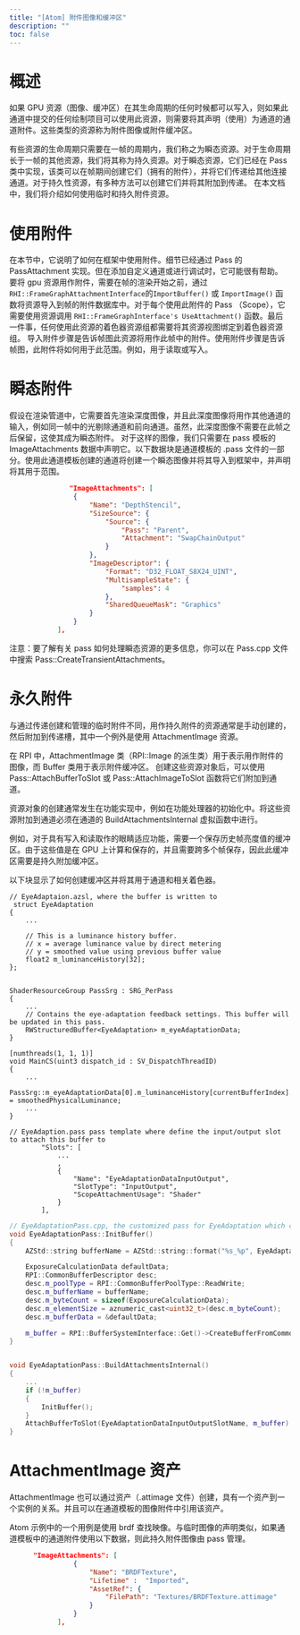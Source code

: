 ```yaml
---
title: "[Atom] 附件图像和缓冲区"
description: ""
toc: false
---
```


# 概述
如果 GPU 资源（图像、缓冲区）在其生命周期的任何时候都可以写入，则如果此通道中提交的任何绘制项目可以使用此资源，则需要将其声明（使用）为通道的通道附件。这些类型的资源称为附件图像或附件缓冲区。</p><p>有些资源的生命周期只需要在一帧的周期内，我们称之为瞬态资源。对于生命周期长于一帧的其他资源，我们将其称为持久资源。对于瞬态资源，它们已经在 Pass 类中实现，该类可以在帧期间创建它们（拥有的附件），并将它们传递给其他连接通道。对于持久性资源，有多种方法可以创建它们并将其附加到传递。
在本文档中，我们将介绍如何使用临时和持久附件资源。
# 使用附件
在本节中，它说明了如何在框架中使用附件。细节已经通过 Pass 的 PassAttachment 实现。但在添加自定义通道或进行调试时，它可能很有帮助。
要将 gpu 资源用作附件，需要在帧的渲染开始之前，通过 `RHI::FrameGraphAttachmentInterface`的`ImportBuffer()` 或 `ImportImage()` 函数将资源导入到帧的附件数据库中。对于每个使用此附件的 Pass （Scope），它需要使用资源调用 `RHI::FrameGraphInterface's UseAttachment()` 函数。最后一件事，任何使用此资源的着色器资源组都需要将其资源视图绑定到着色器资源组。
导入附件步骤是告诉帧图此资源将用作此帧中的附件。使用附件步骤是告诉帧图，此附件将如何用于此范围。例如，用于读取或写入。
# 瞬态附件
假设在渲染管道中，它需要首先渲染深度图像，并且此深度图像将用作其他通道的输入，例如同一帧中的光剔除通道和前向通道。虽然，此深度图像不需要在此帧之后保留，这使其成为瞬态附件。
对于这样的图像，我们只需要在 pass 模板的 ImageAttachments 数据中声明它。以下数据块是通道模板的 .pass 文件的一部分。使用此通道模板创建的通道将创建一个瞬态图像并将其导入到框架中，并声明将其用于范围。

```JSON
               "ImageAttachments": [
                {
                    "Name": "DepthStencil",
                    "SizeSource": {
                        "Source": {
                            "Pass": "Parent",
                            "Attachment": "SwapChainOutput"
                        }
                    },
                    "ImageDescriptor": {
                        "Format": "D32_FLOAT_S8X24_UINT",
                        "MultisampleState": {
                            "samples": 4
                        },
                        "SharedQueueMask": "Graphics"
                    }
                }
            ],
```
注意：要了解有关 pass 如何处理瞬态资源的更多信息，你可以在 Pass.cpp 文件中搜索 Pass::CreateTransientAttachments。

# 永久附件

与通过传递创建和管理的临时附件不同，用作持久附件的资源通常是手动创建的，然后附加到传递槽，其中一个例外是使用 AttachmentImage 资源。

在 RPI 中，AttachmentImage 类（RPI::Image 的派生类）用于表示用作附件的图像，而 Buffer 类用于表示附件缓冲区。 创建这些资源对象后，可以使用 Pass::AttachBufferToSlot 或 Pass::AttachImageToSlot 函数将它们附加到通道。

资源对象的创建通常发生在功能实现中，例如在功能处理器的初始化中。将这些资源附加到通道必须在通道的 BuildAttachmentsInternal 虚拟函数中进行。

例如，对于具有写入和读取作的眼睛适应功能，需要一个保存历史帧亮度值的缓冲区。由于这些值是在 GPU 上计算和保存的，并且需要跨多个帧保存，因此此缓冲区需要是持久附加缓冲区。

以下块显示了如何创建缓冲区并将其用于通道和相关着色器。
```HLSL
// EyeAdaptaion.azsl, where the buffer is written to
 struct EyeAdaptation
{
	...

    // This is a luminance history buffer. 
    // x = average luminance value by direct metering
    // y = smoothed value using previous buffer value
    float2 m_luminanceHistory[32];
};


ShaderResourceGroup PassSrg : SRG_PerPass
{
    ...
    // Contains the eye-adaptation feedback settings. This buffer will be updated in this pass. 
    RWStructuredBuffer<EyeAdaptation> m_eyeAdaptationData;
}

[numthreads(1, 1, 1)]
void MainCS(uint3 dispatch_id : SV_DispatchThreadID)
{
    ...
	PassSrg::m_eyeAdaptationData[0].m_luminanceHistory[currentBufferIndex].y = smoothedPhysicalLuminance;
	...
}
```
```jsonc
// EyeAdaption.pass pass template where define the input/output slot to attach this buffer to
		"Slots": [
			...
			,
            {
            	"Name": "EyeAdaptationDataInputOutput",
                "SlotType": "InputOutput",
                "ScopeAttachmentUsage": "Shader"
            }
        ],

```
```Cpp
// EyeAdaptationPass.cpp, the customized pass for EyeAdaptation which creates the buffer and attach the buffer
void EyeAdaptationPass::InitBuffer()
{
	AZStd::string bufferName = AZStd::string::format("%s_%p", EyeAdaptationHistoryBufferBaseName, this);

	ExposureCalculationData defaultData;
	RPI::CommonBufferDescriptor desc;
	desc.m_poolType = RPI::CommonBufferPoolType::ReadWrite;
    desc.m_bufferName = bufferName;
    desc.m_byteCount = sizeof(ExposureCalculationData);
    desc.m_elementSize = aznumeric_cast<uint32_t>(desc.m_byteCount);
    desc.m_bufferData = &defaultData;

    m_buffer = RPI::BufferSystemInterface::Get()->CreateBufferFromCommonPool(desc);
}


void EyeAdaptationPass::BuildAttachmentsInternal()
{
	...
	if (!m_buffer)
	{
		InitBuffer();
	}
	AttachBufferToSlot(EyeAdaptationDataInputOutputSlotName, m_buffer);
}
```
# AttachmentImage 资产

AttachmentImage 也可以通过资产（.attimage 文件）创建，具有一个资产到一个实例的关系。并且可以在通道模板的图像附件中引用该资产。

Atom 示例中的一个用例是使用 brdf 查找映像。与临时图像的声明类似，如果通道模板中的通道附件使用以下数据，则此持久附件图像由 pass 管理。
```JSON
	  "ImageAttachments": [
                {
                    "Name": "BRDFTexture",
                    "Lifetime" :  "Imported",
                    "AssetRef": {
                        "FilePath": "Textures/BRDFTexture.attimage"
                    }
                }
            ],
```
